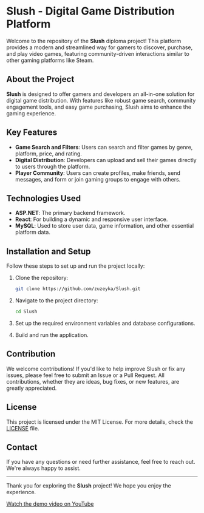 # Slush - Digital Game Distribution Platform

Welcome to the repository of the **Slush** diploma project! This platform provides a modern and streamlined way for gamers to discover, purchase, and play video games, featuring community-driven interactions similar to other gaming platforms like Steam.

## About the Project

**Slush** is designed to offer gamers and developers an all-in-one solution for digital game distribution. With features like robust game search, community engagement tools, and easy game purchasing, Slush aims to enhance the gaming experience.

## Key Features

- **Game Search and Filters**: Users can search and filter games by genre, platform, price, and rating.
- **Digital Distribution**: Developers can upload and sell their games directly to users through the platform.
- **Player Community**: Users can create profiles, make friends, send messages, and form or join gaming groups to engage with others.

## Technologies Used

- **ASP.NET**: The primary backend framework.
- **React**: For building a dynamic and responsive user interface.
- **MySQL**: Used to store user data, game information, and other essential platform data.

## Installation and Setup

Follow these steps to set up and run the project locally:

1. Clone the repository:

    ```bash
    git clone https://github.com/zuzeyka/Slush.git
    ```

2. Navigate to the project directory:

    ```bash
    cd Slush
    ```

3. Set up the required environment variables and database configurations.

4. Build and run the application.

## Contribution

We welcome contributions! If you'd like to help improve Slush or fix any issues, please feel free to submit an Issue or a Pull Request. All contributions, whether they are ideas, bug fixes, or new features, are greatly appreciated.

## License

This project is licensed under the MIT License. For more details, check the [LICENSE](LICENSE) file.

## Contact

If you have any questions or need further assistance, feel free to reach out. We're always happy to assist.

---

Thank you for exploring the **Slush** project! We hope you enjoy the experience.

[Watch the demo video on YouTube](https://youtu.be/jt5rnjzjRjk)
